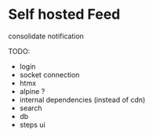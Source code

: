 # Self hosted Feed

consolidate notification

TODO:

-   login
-   socket connection
-   htmx
-   alpine ?
-   internal dependencies (instead of cdn)
-   search
-   db
-   steps ui
